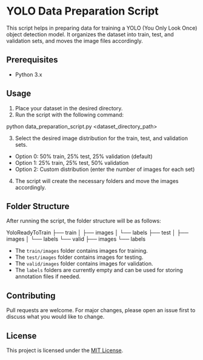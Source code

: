 # YOLO Data Preparation Script

This script helps in preparing data for training a YOLO (You Only Look Once) object detection model. It organizes the dataset into train, test, and validation sets, and moves the image files accordingly.

## Prerequisites

- Python 3.x

## Usage

1. Place your dataset in the desired directory.
2. Run the script with the following command:

python data_preparation_script.py <dataset_directory_path>


3. Select the desired image distribution for the train, test, and validation sets.
- Option 0: 50% train, 25% test, 25% validation (default)
- Option 1: 25% train, 25% test, 50% validation
- Option 2: Custom distribution (enter the number of images for each set)

4. The script will create the necessary folders and move the images accordingly.

## Folder Structure

After running the script, the folder structure will be as follows:

YoloReadyToTrain
├── train
│ ├── images
│ └── labels
├── test
│ ├── images
│ └── labels
└── valid
├── images
└── labels

- The `train/images` folder contains images for training.
- The `test/images` folder contains images for testing.
- The `valid/images` folder contains images for validation.
- The `labels` folders are currently empty and can be used for storing annotation files if needed.

## Contributing

Pull requests are welcome. For major changes, please open an issue first to discuss what you would like to change.

## License

This project is licensed under the [MIT License](LICENSE).